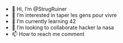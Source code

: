 - 👋 Hi, I’m @StrugRuiner
- 👀 I’m interested in taper les gens pour vivre
- 🌱 I’m currently learning 42
- 💞️ I’m looking to collaborate hacker la nasa
- 📫 How to reach me comment

<!---
StrugRuiner/StrugRuiner is a ✨ special ✨ repository because its `README.md` (this file) appears on your GitHub profile.
You can click the Preview link to take a look at your changes.
--->

